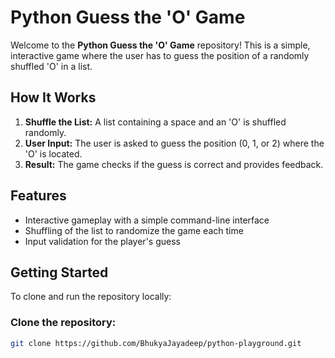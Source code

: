 # Python Guess the 'O' Game

Welcome to the **Python Guess the 'O' Game** repository! This is a simple, interactive game where the user has to guess the position of a randomly shuffled 'O' in a list.

## How It Works

1. **Shuffle the List:** A list containing a space and an 'O' is shuffled randomly.
2. **User Input:** The user is asked to guess the position (0, 1, or 2) where the 'O' is located.
3. **Result:** The game checks if the guess is correct and provides feedback.

## Features

- Interactive gameplay with a simple command-line interface
- Shuffling of the list to randomize the game each time
- Input validation for the player's guess

## Getting Started

To clone and run the repository locally:

### Clone the repository:

```bash
git clone https://github.com/BhukyaJayadeep/python-playground.git

